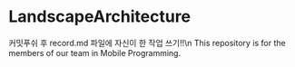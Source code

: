 # LandscapeArchitecture
커밋푸쉬 후 record.md 파일에 자신이 한 작업 쓰기!!\n
This repository is for the members of our team in Mobile Programming.
